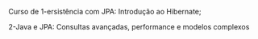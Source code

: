Curso de
1-ersistência com JPA: Introdução ao Hibernate;

2-Java e JPA: Consultas avançadas, performance e modelos complexos
